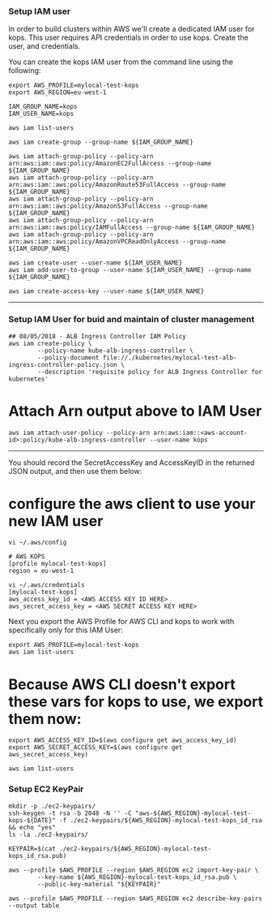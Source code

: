 ### Setup IAM user

In order to build clusters within AWS we'll create a dedicated IAM user for kops. This user requires API credentials in order to use kops. Create the user, and credentials.

You can create the kops IAM user from the command line using the following:

```
export AWS_PROFILE=mylocal-test-kops
export AWS_REGION=eu-west-1

IAM_GROUP_NAME=kops
IAM_USER_NAME=kops

aws iam list-users

aws iam create-group --group-name ${IAM_GROUP_NAME}

aws iam attach-group-policy --policy-arn arn:aws:iam::aws:policy/AmazonEC2FullAccess --group-name ${IAM_GROUP_NAME}
aws iam attach-group-policy --policy-arn arn:aws:iam::aws:policy/AmazonRoute53FullAccess --group-name ${IAM_GROUP_NAME}
aws iam attach-group-policy --policy-arn arn:aws:iam::aws:policy/AmazonS3FullAccess --group-name ${IAM_GROUP_NAME}
aws iam attach-group-policy --policy-arn arn:aws:iam::aws:policy/IAMFullAccess --group-name ${IAM_GROUP_NAME}
aws iam attach-group-policy --policy-arn arn:aws:iam::aws:policy/AmazonVPCReadOnlyAccess --group-name ${IAM_GROUP_NAME}

aws iam create-user --user-name ${IAM_USER_NAME}
aws iam add-user-to-group --user-name ${IAM_USER_NAME} --group-name ${IAM_GROUP_NAME}

aws iam create-access-key --user-name ${IAM_USER_NAME}
```

-------------------------------------------------------------------------------------------------------------------------------

### Setup IAM User for buid and maintain of cluster management

```
## 08/05/2018 - ALB Ingress Controller IAM Policy
aws iam create-policy \
        --policy-name kube-alb-ingress-controller \
        --policy-document file://./kubernetes/mylocal-test-alb-ingress-controller-policy.json \
        --description 'requisite policy for ALB Ingress Controller for kubernetes'
```


# Attach Arn output above to IAM User
```
aws iam attach-user-policy --policy-arn arn:aws:iam::<aws-account-id>:policy/kube-alb-ingress-controller --user-name kops
```

------------------------------------------------------------------------------------------------------------------------------


You should record the SecretAccessKey and AccessKeyID in the returned JSON output, and then use them below:


# configure the aws client to use your new IAM user
```
vi ~/.aws/config

# AWS KOPS
[profile mylocal-test-kops]
region = eu-west-1
```

```
vi ~/.aws/credentials
[mylocal-test-kops]
aws_access_key_id = <AWS ACCESS KEY ID HERE>
aws_secret_access_key = <AWS SECRET ACCESS KEY HERE>
```

Next you export the AWS Profile for AWS CLI and kops to work with specifically only for this IAM User:
```
export AWS_PROFILE=mylocal-test-kops
aws iam list-users
```


# Because AWS CLI doesn't export these vars for kops to use, we export them now:
```
export AWS_ACCESS_KEY_ID=$(aws configure get aws_access_key_id)
export AWS_SECRET_ACCESS_KEY=$(aws configure get aws_secret_access_key)

aws iam list-users
```


### Setup EC2 KeyPair

```
mkdir -p ./ec2-keypairs/
ssh-keygen -t rsa -b 2048 -N '' -C "aws-${AWS_REGION}-mylocal-test-kops-${DATE}" -f ./ec2-keypairs/${AWS_REGION}-mylocal-test-kops_id_rsa && echo "yes"
ls -la ./ec2-keypairs/
```

`KEYPAIR=$(cat ./ec2-keypairs/${AWS_REGION}-mylocal-test-kops_id_rsa.pub)`

```
aws --profile $AWS_PROFILE --region $AWS_REGION ec2 import-key-pair \
        --key-name ${AWS_REGION}-mylocal-test-kops_id_rsa.pub \
        --public-key-material "${KEYPAIR}"
```

`aws --profile $AWS_PROFILE --region $AWS_REGION ec2 describe-key-pairs --output table`
